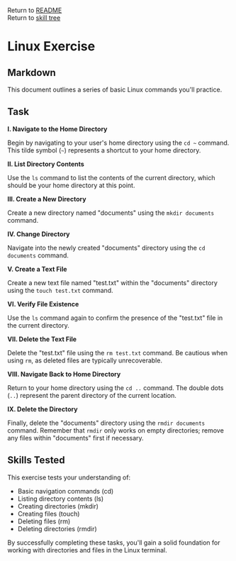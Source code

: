 Return to [README](../README.md) \
Return to [skill tree](skill_tree.md)

# Linux Exercise

## Markdown

This document outlines a series of basic Linux commands you'll practice.

## Task

**I. Navigate to the Home Directory**

Begin by navigating to your user's home directory using the `cd ~` command. This tilde symbol (`~`) represents a shortcut to your home directory.

**II. List Directory Contents**

Use the `ls` command to list the contents of the current directory, which should be your home directory at this point.

**III. Create a New Directory**

Create a new directory named "documents" using the `mkdir documents` command.

**IV. Change Directory**

Navigate into the newly created "documents" directory using the `cd documents` command.

**V. Create a Text File**

Create a new text file named "test.txt" within the "documents" directory using the `touch test.txt` command.

**VI. Verify File Existence**

Use the `ls` command again to confirm the presence of the "test.txt" file in the current directory.

**VII. Delete the Text File**

Delete the "test.txt" file using the `rm test.txt` command. Be cautious when using `rm`, as deleted files are typically unrecoverable.

**VIII. Navigate Back to Home Directory**

Return to your home directory using the `cd ..` command. The double dots (`..`) represent the parent directory of the current location.

**IX. Delete the Directory**

Finally, delete the "documents" directory using the `rmdir documents` command. Remember that `rmdir` only works on empty directories; remove any files within "documents" first if necessary.

## Skills Tested

This exercise tests your understanding of:

* Basic navigation commands (cd)
* Listing directory contents (ls)
* Creating directories (mkdir)
* Creating files (touch)
* Deleting files (rm)
* Deleting directories (rmdir)

By successfully completing these tasks, you'll gain a solid foundation for working with directories and files in the Linux terminal.
